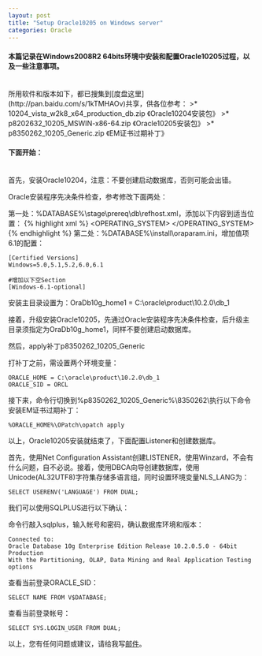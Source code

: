 ```yaml
---
layout: post
title: "Setup Oracle10205 on Windows server"
categories: Oracle
---
```

#### 本篇记录在Windows2008R2 64bits环境中安装和配置Oracle10205过程，以及一些注意事项。
<br />
所用软件和版本如下，都已搜集到[度盘这里](http://pan.baidu.com/s/1kTMHAOv)共享，供各位参考：
>* 10204_vista_w2k8_x64_production_db.zip 《Oracle10204安装包》
>* p8202632_10205_MSWIN-x86-64.zip 《Oracle10205安装包》
>* p8350262_10205_Generic.zip 《EM证书过期补丁》

#### 下面开始：
<br />
首先，安装Oracle10204，注意：不要创建启动数据库，否则可能会出错。

Oracle安装程序先决条件检查，参考修改下面两处：

第一处：%DATABASE%\stage\prereq\db\refhost.xml，添加以下内容到适当位置：
{% highlight xml %}
<OPERATING_SYSTEM>
    <VERSION VALUE="6.1"/>
</OPERATING_SYSTEM>
{% endhighlight %}
第二处：%DATABASE%\install\oraparam.ini，增加值项6.1的配置：

    [Certified Versions]
    Windows=5.0,5.1,5.2,6.0,6.1

    #增加以下空Section
    [Windows-6.1-optional]

安装主目录设置为：OraDb10g_home1 = C:\oracle\product\10.2.0\db_1


接着，升级安装Oracle10205，先通过Oracle安装程序先决条件检查，后升级主目录须指定为OraDb10g_home1，同样不要创建启动数据库。


然后，apply补丁p8350262_10205_Generic

打补丁之前，需设置两个环境变量：

    ORACLE_HOME = C:\oracle\product\10.2.0\db_1
	ORACLE_SID = ORCL

接下来，命令行切换到%p8350262_10205_Generic%\8350262\执行以下命令安装EM证书过期补丁：

    %ORACLE_HOME%\OPatch\opatch apply

以上，Oracle10205安装就结束了，下面配置Listener和创建数据库。

首先，使用Net Configuration Assistant创建LISTENER，使用Winzard，不会有什么问题，自不必说。接着，使用DBCA向导创建数据库，使用Unicode(AL32UTF8)字符集存储多语言组，同时设置环境变量NLS_LANG为：

    SELECT USERENV('LANGUAGE') FROM DUAL;


我们可以使用SQLPLUS进行以下确认：

命令行敲入sqlplus，输入帐号和密码，确认数据库环境和版本：

    Connected to:
	Oracle Database 10g Enterprise Edition Release 10.2.0.5.0 - 64bit Production
	With the Partitioning, OLAP, Data Mining and Real Application Testing options

查看当前登录ORACLE_SID：

    SELECT NAME FROM V$DATABASE;

查看当前登录帐号：

    SELECT SYS.LOGIN_USER FROM DUAL;

以上，您有任何问题或建议，请给我写[邮件](mailto:yinwer81@gmail.com)。
